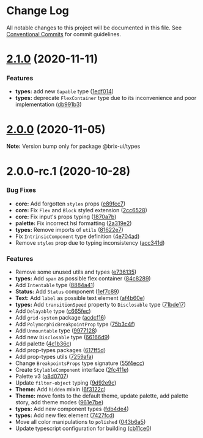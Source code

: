 # Change Log

All notable changes to this project will be documented in this file.
See [Conventional Commits](https://conventionalcommits.org) for commit guidelines.

# [2.1.0](https://github.com/uStudioTeam/brix-ui/compare/2.0.0...2.1.0) (2020-11-11)


### Features

* **types:** add new `Gapable` type ([1edf014](https://github.com/uStudioTeam/brix-ui/commit/1edf014aeb3ca9a361998ab9d0ef0ed867ae9811))
* **types:** deprecate `FlexContainer` type due to its inconvenience and poor implementation ([db991b3](https://github.com/uStudioTeam/brix-ui/commit/db991b3aa8442967231b4dcdd6191d3c736ab9ba))





# [2.0.0](https://github.com/uStudioTeam/brix-ui/compare/v2.0.0-rc.1...2.0.0) (2020-11-05)

**Note:** Version bump only for package @brix-ui/types





# 2.0.0-rc.1 (2020-10-28)


### Bug Fixes

* **core:** Add forgotten `styles` props ([e89fcc7](https://github.com/uStudioTeam/brix-ui/commit/e89fcc7db5642f1acaf7db4e5967145aa5e8058f))
* **core:** Fix `Flex` and `Block` styled extension ([2cc6528](https://github.com/uStudioTeam/brix-ui/commit/2cc6528f6e6edd041534033baf211549a9a12ba9))
* **core:** Fix input's props typing ([1870a7b](https://github.com/uStudioTeam/brix-ui/commit/1870a7b773ce7f2cbc6f79a01e0b32b28a4241d9))
* **palette:** Fix incorrect hsl formatting ([2a319e2](https://github.com/uStudioTeam/brix-ui/commit/2a319e2aac76d2f47f6416052b598be2164f5a51))
* **types:** Remove imports of `utils` ([81622e7](https://github.com/uStudioTeam/brix-ui/commit/81622e7dce40bc7b76935ff3dde2bfc5fac20d15))
* Fix `IntrinsicComponent` type definition ([4e704ad](https://github.com/uStudioTeam/brix-ui/commit/4e704adce9fb269e18936ff4a25a2210ec2cba42))
* Remove `styles` prop due to typing inconsistency ([acc341d](https://github.com/uStudioTeam/brix-ui/commit/acc341d858de21c26e284c3e8ca61347b0c1e6a0))


### Features

* Remove some unused utils and types ([e736135](https://github.com/uStudioTeam/brix-ui/commit/e7361355917fd9747703baafdae1fb0f72591419))
* **types:** Add `span` as possible flex container ([84c8289](https://github.com/uStudioTeam/brix-ui/commit/84c82890a07e228f73c8dc272a45cc70306105bf))
* Add `Intentable` type ([8884a41](https://github.com/uStudioTeam/brix-ui/commit/8884a41d11e31b1a0d61c84d9546a1d8257b2e52))
* **Status:** Add `Status` component ([1ef7c89](https://github.com/uStudioTeam/brix-ui/commit/1ef7c890f803fe1d6276f5f0601745d033165c75))
* **Text:** Add `label` as possible text element ([af4b60e](https://github.com/uStudioTeam/brix-ui/commit/af4b60ee5504b03255300959dcd5f2a7723f16f3))
* **types:** Add `transitionSpeed` property to `Disclosable` type ([71bde17](https://github.com/uStudioTeam/brix-ui/commit/71bde17be4289a5c8031b1b1369f44129006b9ae))
* Add `Delayable` type ([c665fec](https://github.com/uStudioTeam/brix-ui/commit/c665fecd277966260aba5b5056cf16c93d4c9de8))
* Add `grid-system` package ([acdcf16](https://github.com/uStudioTeam/brix-ui/commit/acdcf167a9b4d09b412d197324518ffca9a1ea37))
* Add `PolymorphicBreakpointProp` type ([75b3c4f](https://github.com/uStudioTeam/brix-ui/commit/75b3c4fb62bc542ce80804b328ff3bab73ec5e37))
* Add `Unmountable` type ([9977128](https://github.com/uStudioTeam/brix-ui/commit/9977128306da8cf3e28cddea59a872bbf9b48180))
* Add new `Disclosable` type ([66166d9](https://github.com/uStudioTeam/brix-ui/commit/66166d96dc47d7350a6b86e23dd9b8890d3a60b1))
* Add palette ([4c1b36c](https://github.com/uStudioTeam/brix-ui/commit/4c1b36ca177f750a242da4f9af12467e2fda677b))
* Add prop-types packages ([617ff5d](https://github.com/uStudioTeam/brix-ui/commit/617ff5d338b5dcb14b9a7ba00d76157a78d03a27))
* Add prop-types utils ([7259afa](https://github.com/uStudioTeam/brix-ui/commit/7259afa5bb8c745f118e63274b1df3f61b5f7795))
* Change `BreakpointsProps` type signature ([55f4ecc](https://github.com/uStudioTeam/brix-ui/commit/55f4ecc3d9152187d000c2b6c50d252af8c3709d))
* Create `StylableComponent` interface ([2fc411e](https://github.com/uStudioTeam/brix-ui/commit/2fc411e868e25211b25b1180e566a974f73aecf0))
* Palette v3 ([a8d0707](https://github.com/uStudioTeam/brix-ui/commit/a8d0707506c6bbfa2fe8e8548fe0920007ffda9e))
* Update `filter-object` typing ([9d92e9c](https://github.com/uStudioTeam/brix-ui/commit/9d92e9cba8539611d5eda7734c645d186b9960bc))
* **Theme:** Add `hidden` mixin ([6f3122c](https://github.com/uStudioTeam/brix-ui/commit/6f3122cc1466ae337ea414795955bc3cc8763844))
* **Theme:** move fonts to the default theme, update palette, add palette story, add theme modes ([961e7be](https://github.com/uStudioTeam/brix-ui/commit/961e7beb70907dcfb3e0b0de25138e144b283db0))
* **types:** Add new component types ([fdb4de4](https://github.com/uStudioTeam/brix-ui/commit/fdb4de4e93e380e1260b21f498cd7ed50b58a130))
* **types:** Add new flex element ([7427fcd](https://github.com/uStudioTeam/brix-ui/commit/7427fcd8fe40907bda501d4f4cd5972910f673cd))
* Move all color manipulations to `polished` ([043b6a5](https://github.com/uStudioTeam/brix-ui/commit/043b6a574e54e79fdc488c747af5e0064ef5e066))
* Update typescript configuration for building ([cb11ce0](https://github.com/uStudioTeam/brix-ui/commit/cb11ce0ff7fccef7088f9fc9c9ca9c615a8ab2fb))
